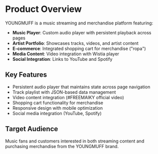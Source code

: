 # Product Overview

YOUNGMUFF is a music streaming and merchandise platform featuring:

- **Music Player**: Custom audio player with persistent playback across pages
- **Artist Portfolio**: Showcases tracks, videos, and artist content
- **E-commerce**: Integrated shopping cart for merchandise ("ropa")
- **Media Content**: Video integration with Wistia player
- **Social Integration**: Links to YouTube and Spotify

## Key Features

- Persistent audio player that maintains state across page navigation
- Track playlist with JSON-based data management
- Video content integration (#FREEMAIKY official video)
- Shopping cart functionality for merchandise
- Responsive design with mobile optimization
- Social media integration (YouTube, Spotify)

## Target Audience

Music fans and customers interested in both streaming content and purchasing merchandise from the YOUNGMUFF brand.